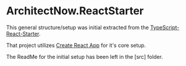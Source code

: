 # ArchitectNow.ReactStarter

This general structure/setup was initial extracted from the [TypeScript-React-Starter](https://github.com/Microsoft/TypeScript-React-Starter).

That project utilizes [Create React App](https://github.com/facebookincubator/create-react-app) for it's core setup.

The ReadMe for the initial setup has been left in the [src] folder.